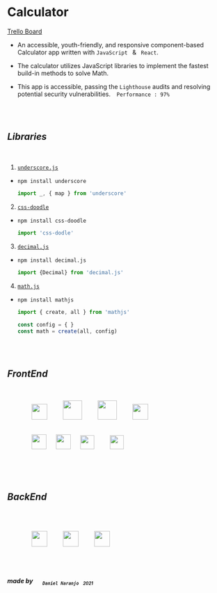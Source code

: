 # Calculator


[Trello Board](https://trello.com/b/6aZbDUXd/daniel-naranjos-react-calculator)

* An accessible, youth-friendly, and responsive component-based Calculator app written with `JavaScript` &ensp;&amp;&ensp; `React`.

* The calculator utilizes JavaScript libraries to implement the fastest build-in methods to solve Math. 

* This app is accessible, passing the `Lighthouse` audits and resolving potential security vulnerabilities.&ensp;&ensp;`Performance : 97%`

<br/>
<br/>

## ___Libraries___
<br/>

1. [`underscore.js`](https://underscorejs.org/)

* ```nodejs
  npm install underscore
  ```
  ```javascript
  import _, { map } from 'underscore'
  ```

2. [`css-doodle`](https://css-doodle.com/)

* ```nodejs
  npm install css-doodle
  ```
    ```javascript
  import 'css-dodle'
  ```

3. [`decimal.js`](https://mikemcl.github.io/decimal.js/)

* ```bash
  npm install decimal.js
  ```
  ```javascript
  import {Decimal} from 'decimal.js'
  ```

4. [`math.js`](https://mathjs.org/)

* ```nodejs
  npm install mathjs
  ```
    ```javascript
  import { create, all } from 'mathjs'
    
    const config = { }
    const math = create(all, config)
  ```




<br/>
<br/>

## ___FrontEnd___
<br/>

&ensp;&ensp;&ensp;&ensp;&ensp;&ensp;&ensp;&ensp;<img src="https://api.iconify.design/logos:javascript.svg" height="36px">
&ensp;&ensp;&ensp;&ensp;
<img src="https://api.iconify.design/logos:html-5.svg" height="44px">
&ensp;&ensp;&ensp;&ensp;
<img src="https://api.iconify.design/logos:css-3.svg" height="44px">
&ensp;&ensp;&ensp;&ensp;
<img src="https://api.iconify.design/logos:react.svg" width="36px" height="36px">
<br/>
<br/>

&ensp;&ensp;&ensp;&ensp;&ensp;&ensp;&ensp;&ensp;<img src="https://api.iconify.design/logos:trello.svg" height="34px">
&ensp;&ensp;
<img src="https://api.iconify.design/logos:markdown.svg" height="34px">
&ensp;&ensp;
<img src="https://api.iconify.design/logos:npm-icon.svg" height="32px">
&ensp;&ensp;&ensp;&ensp;
<img src="https://api.iconify.design/logos:visual-studio-code.svg" height="32px">


<br/>
<br/>
<br/>

## ___BackEnd___
<br/>
<br/>

&ensp;&ensp;&ensp;&ensp;&ensp;&ensp;&ensp;&ensp;<img src="https://api.iconify.design/logos:netlify.svg" width="36px" height="36px">
&ensp;&ensp;&ensp;&ensp;
<img src="https://api.iconify.design/logos:circleci.svg" width="36px" height="36px">
&ensp;&ensp;&ensp;&ensp;
<img src="https://api.iconify.design/logos:git.svg" height="36px">


 <br />
 <br />

  ##### ***made*** by &ensp;<sub>&ensp;&ensp;`Daniel Naranjo`<small>&ensp;&ensp;2021</small></sub>
